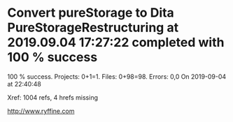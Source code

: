# Convert pureStorage to Dita PureStorageRestructuring at 2019.09.04 17:27:22 completed with 100 % success

100 % success. Projects: 0+1=1.  Files: 0+98=98. Errors: 0,0  On 2019-09-04 at 22:40:48

Xref: 1004 refs, 4 hrefs missing



http://www.ryffine.com
